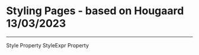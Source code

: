 # Styling Pages - based on Hougaard 13/03/2023
----------------------------------------------
Style Property
StyleExpr Property